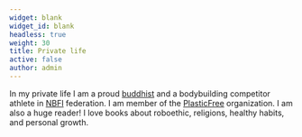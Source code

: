 ```yaml
---
widget: blank
widget_id: blank
headless: true
weight: 30
title: Private life
active: false 
author: admin
---
```



In my private life I am a proud [buddhist](https://www.sgi-italia.org/) and a bodybuilding competitor athlete in [NBFI](https://www.nbfi.it/) federation.
I am member of the [PlasticFree]() organization.
I am also a huge reader! I love books about roboethic, religions, healthy habits, and personal growth.

